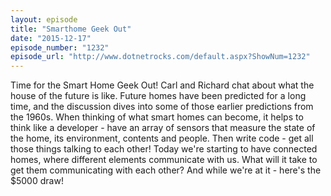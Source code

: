 ```yaml
---
layout: episode
title: "Smarthome Geek Out"
date: "2015-12-17"
episode_number: "1232"
episode_url: "http://www.dotnetrocks.com/default.aspx?ShowNum=1232"
---
```


Time for the Smart Home Geek Out! Carl and Richard chat about what the house of the future is like. Future homes have been predicted for a long time, and the discussion dives into some of those earlier predictions from the 1960s. When thinking of what smart homes can become, it helps to think like a developer - have an array of sensors that measure the state of the home, its environment, contents and people. Then write code - get all those things talking to each other! Today we're starting to have connected homes, where different elements communicate with us. What will it take to get them communicating with each other? And while we're at it - here's the $5000 draw!
